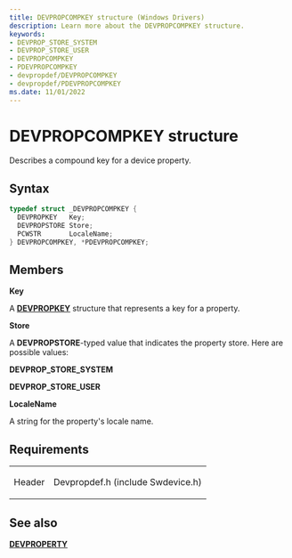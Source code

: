 ```yaml
---
title: DEVPROPCOMPKEY structure (Windows Drivers)
description: Learn more about the DEVPROPCOMPKEY structure.
keywords:
- DEVPROP_STORE_SYSTEM
- DEVPROP_STORE_USER
- DEVPROPCOMPKEY
- PDEVPROPCOMPKEY
- devpropdef/DEVPROPCOMPKEY
- devpropdef/PDEVPROPCOMPKEY
ms.date: 11/01/2022
---
```


# DEVPROPCOMPKEY structure

Describes a compound key for a device property.

## Syntax

``` c++
typedef struct _DEVPROPCOMPKEY {
  DEVPROPKEY   Key;
  DEVPROPSTORE Store;
  PCWSTR       LocaleName;
} DEVPROPCOMPKEY, *PDEVPROPCOMPKEY;
```

## Members

**Key**

A [**DEVPROPKEY**](devpropkey.md) structure that represents a key for a property.

**Store**

A **DEVPROPSTORE**-typed value that indicates the property store. Here are possible values:

**DEVPROP\_STORE\_SYSTEM**

**DEVPROP\_STORE\_USER**

**LocaleName**

A string for the property's locale name.

## Requirements

<table>
<tbody>
<tr class="odd">
<td><p>Header</p></td>
<td>Devpropdef.h (include Swdevice.h)</td>
</tr>
</tbody>
</table>

## See also

[**DEVPROPERTY**](devproperty.md)
